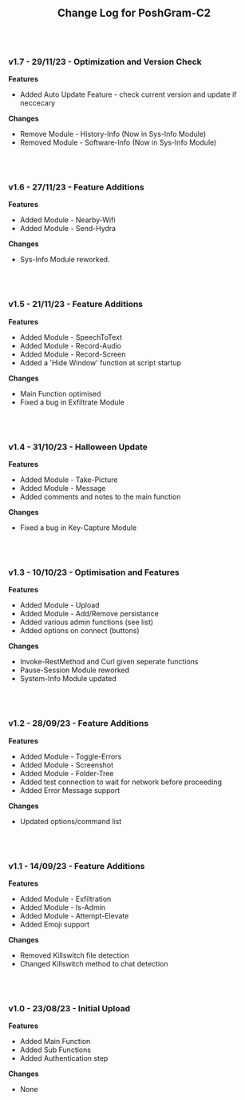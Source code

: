 <div align="left">

<h2 align="center"> Change Log for PoshGram-C2 </h2>

<br><br>

<h3 align="left"> v1.7 - 29/11/23 - Optimization and Version Check</h3>

**Features**
- Added Auto Update Feature - check current version and update if neccecary

**Changes**
- Remove Module - History-Info (Now in Sys-Info Module)
- Removed Module - Software-Info (Now in Sys-Info Module)

<br><br>

<h3 align="left"> v1.6 - 27/11/23 - Feature Additions </h3>

**Features**
- Added Module - Nearby-Wifi
- Added Module - Send-Hydra

**Changes**
- Sys-Info Module reworked.

<br><br>

<h3 align="left"> v1.5 - 21/11/23 - Feature Additions </h3>

**Features**
- Added Module - SpeechToText
- Added Module - Record-Audio
- Added Module - Record-Screen
- Added a 'Hide Window' function at script startup

**Changes**
- Main Function optimised
- Fixed a bug in Exfiltrate Module

<br><br>

<h3 align="left"> v1.4 - 31/10/23 - Halloween Update </h3>

**Features**
- Added Module - Take-Picture
- Added Module - Message
- Added comments and notes to the main function

**Changes**
- Fixed a bug in Key-Capture Module

<br><br>

<h3 align="left"> v1.3 - 10/10/23 - Optimisation and Features </h3>

**Features**
- Added Module - Upload
- Added Module - Add/Remove persistance
- Added various admin functions (see list)
- Added options on connect (buttons)

**Changes**
- Invoke-RestMethod and Curl given seperate functions
- Pause-Session Module reworked
- System-Info Module updated

<br><br>
<h3 align="left"> v1.2 - 28/09/23 - Feature Additions</h3>

**Features**
- Added Module - Toggle-Errors
- Added Module - Screenshot
- Added Module - Folder-Tree
- Added test connection to wait for network before proceeding
- Added Error Message support

**Changes**
- Updated options/command list

<br><br>
<h3 align="left"> v1.1 - 14/09/23 - Feature Additions</h3>

**Features**
- Added Module - Exfiltration
- Added Module - Is-Admin
- Added Module - Attempt-Elevate
- Added Emoji support

**Changes**
- Removed Killswitch file detection
- Changed Killswitch method to chat detection 

<br><br>
<h3 align="left"> v1.0 - 23/08/23 - Initial Upload</h3>

**Features**
- Added Main Function
- Added Sub Functions
- Added Authentication step

**Changes**
- None

<br><br>


</div>
